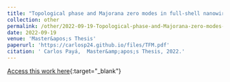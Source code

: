 ```yaml
---
title: "Topological phase and Majorana zero modes in full-shell nanowires"
collection: other
permalink: /other/2022-09-19-Topological-phase-and-Majorana-zero-modes-in-full-shell-nanowires
date: 2022-09-19
venue: 'Master&apos;s Thesis'
paperurl: 'https://carlosp24.github.io/files/TFM.pdf'
citation: ' Carlos Payá,  Master&amp;apos;s Thesis, 2022.'
---
```

[Access this work here](https://carlosp24.github.io/files/TFM.pdf){:target="_blank"}

